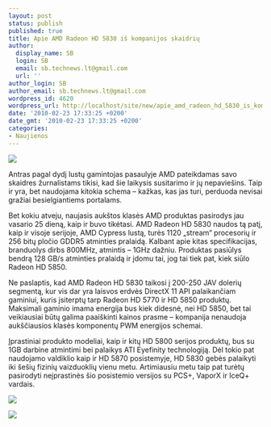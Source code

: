 ```yaml
---
layout: post
status: publish
published: true
title: Apie AMD Radeon HD 5830 iš kompanijos skaidrių
author:
  display_name: SB
  login: SB
  email: sb.technews.lt@gmail.com
  url: ''
author_login: SB
author_email: sb.technews.lt@gmail.com
wordpress_id: 4620
wordpress_url: http://localhost/site/new/apie_amd_radeon_hd_5830_is_kompanijos_skaidriu/
date: '2010-02-23 17:33:25 +0200'
date_gmt: '2010-02-23 17:33:25 +0200'
categories:
- Naujienos
---
```

<div class="imgright"><img src="http://t0.gstatic.com/images?q=tbn:8vZsghg7DaOK7M:http://www.sexygadgets.net/wp-content/uploads/2009/09/ATi-Radeon-HD5850-5800-Support-DirectX-11.jpg"  /></div>
<p>Antras pagal dydį lustų gamintojas pasaulyje AMD pateikdamas savo skaidres žurnalistams tikisi, kad šie laikysis susitarimo ir jų nepaviešins. Taip ir yra, bet naudojama kitokia schema – kažkas, kas jas turi, perduoda nevisai gražiai besielgiantiems portalams.</p>
<p>Bet kokiu atveju, naujasis aukštos klasės AMD produktas pasirodys jau vasario 25 dieną, kaip ir buvo tikėtasi. AMD Radeon HD 5830 naudos tą patį, kaip ir visoje serijoje, AMD Cypress lustą, turės 1120 „stream“ procesorių ir 256 bitų pločio GDDR5 atminties pralaidą. Kalbant apie kitas specifikacijas, branduolys dirbs 800MHz, atmintis – 1GHz dažniu. Produktas pasiūlys bendrą 128 GB/s atminties pralaidą ir įdomu tai, jog tai tiek pat, kiek siūlo Radeon HD 5850.</p>
<p>Ne paslaptis, kad AMD Radeon HD 5830 taikosi į 200-250 JAV dolerių segmentą, kur vis dar yra laisvos erdvės DirectX 11 API palaikančiam gaminiui, kuris įsiterptų tarp Radeon HD 5770 ir HD 5850 produktų. Maksimali gaminio imama energija bus kiek didesnė, nei HD 5850, bet tai veikiausiai būtų galima paaiškinti kainos prasme – kompanija nenaudoja aukščiausios klasės komponentų PWM energijos schemai.</p>
<p>Įprastiniai produkto modeliai, kaip ir kitų HD 5800 serijos produktų, bus su 1GB darbine atmintimi bei palaikys ATI Eyefinity technologiją. Dėl tokio pat naudojamo valdiklio kaip ir HD 5870 posistemyje, HD 5830 gebės palaikyti iki šešių fizinių vaizduoklių vienu metu. Artimiausiu metu taip pat turėtų pasirodyti neįprastinės šio posistemio versijos su PCS+, VaporX ir IceQ+ vardais.</p>
<p><img src="http://www.techpowerup.com/img/10-02-23/92a.jpg" /></p>
<p><img src="http://www.techpowerup.com/img/10-02-23/92c.jpg" /></p>

